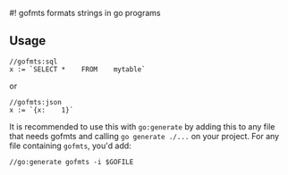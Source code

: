 #! gofmts formats strings in go programs

## Usage

    //gofmts:sql
    x := `SELECT *    FROM    mytable`

or

    //gofmts:json
    x := `{x:    1}`

It is recommended to use this with `go:generate` by adding this to any file that needs gofmts and calling
`go generate ./...` on your project.  For any file containing `gofmts`, you'd add:

    //go:generate gofmts -i $GOFILE
